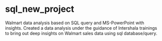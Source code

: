 # sql_new_project
Walmart data analysis based on SQL query and MS-PowerPoint with insights.
Created a data analysis under the guidance of Intershala trainings to bring out deep insights on Walmart sales data using sql database/query.
